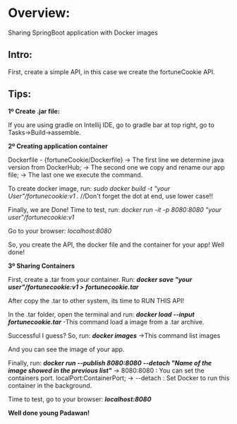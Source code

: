 # Overview:

Sharing SpringBoot application with Docker images

## Intro:

First, create a simple API, in this case we create the fortuneCookie API.

## Tips:

**1º Create .jar file:**

If you are using gradle on Intellij IDE, go to gradle bar at top right, go to Tasks->Build->assemble.

**2º Creating application container**

Dockerfile - {fortuneCookie/Dockerfile}
 -> The first line we determine java version from DockerHub;
 -> The second one we copy and rename our app file;
 -> The last one we execute the command.

To create docker image, run: *sudo docker build -t "your User"/fortunecookie:v1 .*
//Don't forget the dot at end, use lower case!!

Finally, we are Done! Time to test, run: *docker run -it -p 8080:8080 "your user"/fortunecookie:v1*

Go to your browser: *localhost:8080*

So, you create the API, the docker file and the container for your app! Well done!

**3º Sharing Containers**

First, create a .tar from your container. Run: ***docker save "your user"/fortunecookie:v1 > fortunecookie.tar***

After copy the .tar to other system, its time to RUN THIS API!

In the .tar folder, open the terminal and run: ***docker load --input fortunecookie.tar***
-This command load a image from a .tar archive.

Successful I guess? So, run: ***docker images***
->This command list images

And you can see the image of your app.

Finally, run: ***docker run --publish 8080:8080 --detach "Name of the image showed in the previous list"***
-> 8080:8080 : You can set the containers port. localPort:ContainerPort;
-> --detach : Set Docker to run this container in the background.

Time to test, go to your browser: ***localhost:8080***

**Well done young Padawan!**